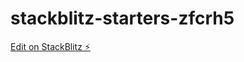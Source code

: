 # stackblitz-starters-zfcrh5

[Edit on StackBlitz ⚡️](https://stackblitz.com/edit/stackblitz-starters-zfcrh5)